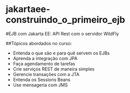 # jakartaee-construindo_o_primeiro_ejb
#EJB com Jakarta EE: API Rest com o servidor WildFly

##Tópicos abordados no curso:

- Entenda o que são e para quê servem os EJBs
- Aprenda a integração com JPA
- Faça agendamento de tarefas
- Crie serviços REST de maneira simples
- Gerencie transações com a JTA
- Entenda os Sessions Beans
- Use mensageria com JMS

